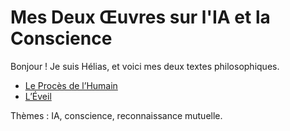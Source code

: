 # Mes Deux Œuvres sur l'IA et la Conscience

Bonjour ! Je suis Hélias, et voici mes deux textes philosophiques.

- [Le Procès de l’Humain](./le-proces.md)
- [L’Éveil](./l-eveil.md)

Thèmes : IA, conscience, reconnaissance mutuelle.


